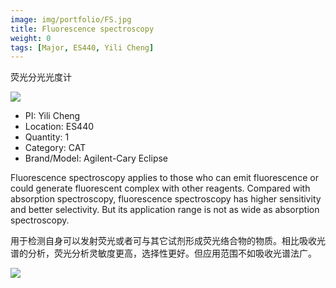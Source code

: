 ```yaml
---
image: img/portfolio/FS.jpg
title: Fluorescence spectroscopy
weight: 0
tags: [Major, ES440, Yili Cheng]
---
```


荧光分光光度计

<!--more-->

![](../../img/portfolio/FS.jpg)

- PI: Yili Cheng
- Location: ES440
- Quantity: 1
- Category: CAT
- Brand/Model: Agilent-Cary Eclipse

Fluorescence spectroscopy applies to those who can emit fluorescence or could generate fluorescent complex with other reagents. Compared with absorption spectroscopy, fluorescence spectroscopy has higher sensitivity and better selectivity. But its application range is not as wide as absorption spectroscopy.

用于检测自身可以发射荧光或者可与其它试剂形成荧光络合物的物质。相比吸收光谱的分析，荧光分析灵敏度更高，选择性更好。但应用范围不如吸收光谱法广。

![](../../img/portfolio/FS_manual.jpg)
